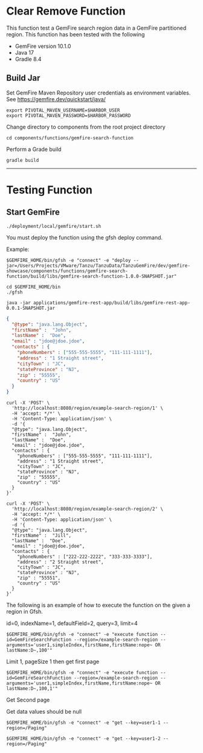# Clear Remove Function


This function test a GemFire search region data in a GemFire partitioned region.
This function has been tested with the following

- GemFire version 10.1.0 
- Java 17
- Gradle 8.4

## Build Jar

Set GemFire Maven Repository user credentials as environment variables.
See https://gemfire.dev/quickstart/java/

```shell
export PIVOTAL_MAVEN_USERNAME=$HARBOR_USER
export PIVOTAL_MAVEN_PASSWORD=$HARBOR_PASSWORD
```

Change directory to components from the root project directory

```shell
cd components/functions/gemfire-search-function
```

Perform a Grade build

```shell
gradle build 
```

-------------------
# Testing Function

## Start GemFire

```shell
./deployment/local/gemfire/start.sh
```

You must deploy the function using the gfsh deploy command.

Example:

```shell
$GEMFIRE_HOME/bin/gfsh -e "connect" -e "deploy --jar=/Users/Projects/VMware/Tanzu/TanzuData/TanzuGemFire/dev/gemfire-showcase/components/functions/gemfire-search-function/build/libs/gemfire-search-function-1.0.0-SNAPSHOT.jar"
```

```shell
cd $GEMFIRE_HOME/bin
./gfsh 
```

```shell
java -jar applications/gemfire-rest-app/build/libs/gemfire-rest-app-0.0.1-SNAPSHOT.jar
```

```json
{
  "@type": "java.lang.Object",
  "firstName" :  "John",
  "lastName" :  "Doe",
  "email" : "jdoe@jdoe.jdoe", 
  "contacts" : {
    "phoneNumbers" : ["555-555-5555", "111-111-1111"],
    "address" : "1 Straight street",
    "cityTown" : "JC",
    "stateProvince" : "NJ",
    "zip" : "55555",
    "country" : "US"
  }
}

```


```shell
curl -X 'POST' \
  'http://localhost:8080/region/example-search-region/1' \
  -H 'accept: */*' \
  -H 'Content-Type: application/json' \
  -d '{
  "@type": "java.lang.Object",
  "firstName" :  "John",
  "lastName" :  "Doe",
  "email" : "jdoe@jdoe.jdoe", 
  "contacts" : {
    "phoneNumbers" : ["555-555-5555", "111-111-1111"],
    "address" : "1 Straight street",
    "cityTown" : "JC",
    "stateProvince" : "NJ",
    "zip" : "55555",
    "country" : "US"
  }
}'
```


```shell
curl -X 'POST' \
  'http://localhost:8080/region/example-search-region/2' \
  -H 'accept: */*' \
  -H 'Content-Type: application/json' \
  -d '{
  "@type": "java.lang.Object",
  "firstName" :  "Jill",
  "lastName" :  "Doe",
  "email" : "jdoe@jdoe.jdoe", 
  "contacts" : {
    "phoneNumbers" : ["222-222-2222", "333-333-3333"],
    "address" : "2 Straight street",
    "cityTown" : "JC",
    "stateProvince" : "NJ",
    "zip" : "55551",
    "country" : "US"
  }
}'
```

The following is an example of how to execute the function on the given a region in Gfsh.

id=0, indexName=1, defaultField=2, query=3, limit=4

```shell
$GEMFIRE_HOME/bin/gfsh -e "connect" -e "execute function --id=GemFireSearchFunction --region=/example-search-region --arguments='user1,simpleIndex,firstName,firstName:nope~ OR lastName:D~,100'"
```

Limit 1, pageSize 1 then get first page

```shell
$GEMFIRE_HOME/bin/gfsh -e "connect" -e "execute function --id=GemFireSearchFunction --region=/example-search-region --arguments='user1,simpleIndex,firstName,firstName:nope~ OR lastName:D~,100,1'"
```


Get Second page


Get data values should be null

```shell
$GEMFIRE_HOME/bin/gfsh -e "connect" -e "get --key=user1-1 --region=/Paging"
```

```shell
$GEMFIRE_HOME/bin/gfsh -e "connect" -e "get --key=user1-2 --region=/Paging"
```
